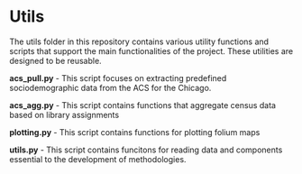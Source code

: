 # Utils 

The utils folder in this repository contains various utility functions and scripts that support the main functionalities of the project. These utilities are designed to be reusable.

**acs_pull.py** - This script focuses on extracting predefined sociodemographic data from the ACS for the Chicago.

**acs_agg.py** - This script contains functions that aggregate census data based on library assignments

**plotting.py** - This script contains functions for plotting folium maps

**utils.py** - This script contains funcitons for reading data and components essential to the development of methodologies.